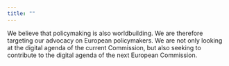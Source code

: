 ```yaml
---
title: ""
---
```

We believe that policymaking is also worldbuilding. We are therefore targeting our advocacy on European policymakers. We are not only looking at the digital agenda of the current Commission, but also seeking to contribute to the digital agenda of the next European Commission.
